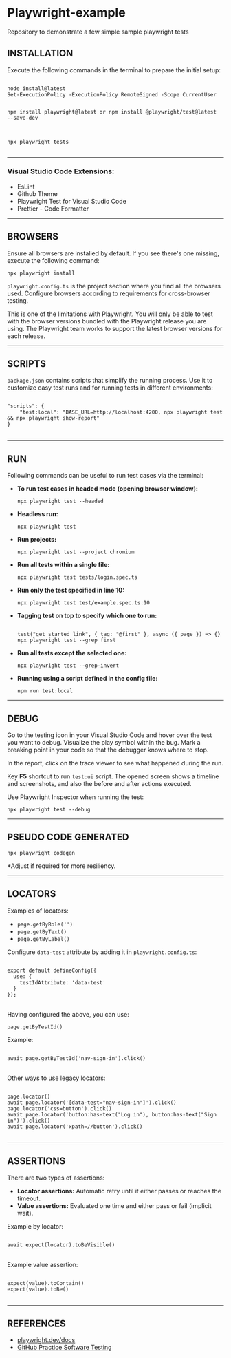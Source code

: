 <!-- filepath: c:\Users\Gebruiker\Playwright-example\README.md -->
# Playwright-example
<p>Repository to demonstrate a few simple sample playwright tests</p>

<h2>INSTALLATION</h2>
<p>Execute the following commands in the terminal to prepare the initial setup:</p>
<pre>
<code>
node install@latest
Set-ExecutionPolicy -ExecutionPolicy RemoteSigned -Scope CurrentUser

npm install playwright@latest
or
npm install @playwright/test@latest --save-dev

npx playwright tests
</code>
</pre>

<hr>

<h3>Visual Studio Code Extensions:</h3>
<ul>
  <li>EsLint</li>
  <li>Github Theme</li>
  <li>Playwright Test for Visual Studio Code</li>
  <li>Prettier - Code Formatter</li>
</ul>

<hr>

<h2>BROWSERS</h2>
<p>Ensure all browsers are installed by default. If you see there's one missing, execute the following command:</p>
<pre>
<code>npx playwright install</code>
</pre>
<p><code>playwright.config.ts</code> is the project section where you find all the browsers used. Configure browsers according to requirements for cross-browser testing.</p>
<p>This is one of the limitations with Playwright. You will only be able to test with the browser versions bundled with the Playwright release you are using. The Playwright team works to support the latest browser versions for each release.</p>

<hr>

<h2>SCRIPTS</h2>
<p><code>package.json</code> contains scripts that simplify the running process. Use it to customize easy test runs and for running tests in different environments:</p>
<pre>
<code>
"scripts": {
    "test:local": "BASE_URL=http://localhost:4200, npx playwright test && npx playwright show-report"
}
</code>
</pre>

<hr>

<h2>RUN</h2>
<p>Following commands can be useful to run test cases via the terminal:</p>
<ul>
  <li><b>To run test cases in headed mode (opening browser window):</b></li>
  <pre><code>npx playwright test --headed</code></pre>
  
  <li><b>Headless run:</b></li>
  <pre><code>npx playwright test</code></pre>
  
  <li><b>Run projects:</b></li>
  <pre><code>npx playwright test --project chromium</code></pre>
  
  <li><b>Run all tests within a single file:</b></li>
  <pre><code>npx playwright test tests/login.spec.ts</code></pre>
  
  <li><b>Run only the test specified in line 10:</b></li>
  <pre><code>npx playwright test test/example.spec.ts:10</code></pre>
  
  <li><b>Tagging test on top to specify which one to run:</b></li>
  <pre><code>
test("get started link", { tag: "@first" }, async ({ page }) => {}
npx playwright test --grep first
</code></pre>
  
  <li><b>Run all tests except the selected one:</b></li>
  <pre><code>npx playwright test --grep-invert</code></pre>
  
  <li><b>Running using a script defined in the config file:</b></li>
  <pre><code>npm run test:local</code></pre>
</ul>

<hr>

<h2>DEBUG</h2>
<p>Go to the testing icon in your Visual Studio Code and hover over the test you want to debug. Visualize the play symbol within the bug. Mark a breaking point in your code so that the debugger knows where to stop.</p>
<p>In the report, click on the trace viewer to see what happened during the run.</p>
<p>Key <b>F5</b> shortcut to run <code>test:ui</code> script. The opened screen shows a timeline and screenshots, and also the before and after actions executed.</p>
<p>Use Playwright Inspector when running the test:</p>
<pre><code>npx playwright test --debug</code></pre>

<hr>

<h2>PSEUDO CODE GENERATED</h2>
<pre><code>npx playwright codegen</code></pre>
<p>*Adjust if required for more resiliency.</p>

<hr>

<h2>LOCATORS</h2>
<p>Examples of locators:</p>
<ul>
  <li><code>page.getByRole('')</code></li>
  <li><code>page.getByText()</code></li>
  <li><code>page.getByLabel()</code></li>
</ul>
<p>Configure <code>data-test</code> attribute by adding it in <code>playwright.config.ts</code>:</p>
<pre>
<code>
export default defineConfig({
  use: {
    testIdAttribute: 'data-test'
  }
});
</code>
</pre>
<p>Having configured the above, you can use:</p>
<pre><code>page.getByTestId()</code></pre>
<p>Example:</p>
<pre>
<code>
await page.getByTestId('nav-sign-in').click()
</code>
</pre>
<p>Other ways to use legacy locators:</p>
<pre>
<code>
page.locator()
await page.locator('[data-test="nav-sign-in"]').click()
page.locator('css=button').click()
await page.locator('button:has-text("Log in"), button:has-text("Sign in")').click()
await page.locator('xpath=//button').click()
</code>
</pre>

<hr>

<h2>ASSERTIONS</h2>
<p>There are two types of assertions:</p>
<ul>
  <li><b>Locator assertions:</b> Automatic retry until it either passes or reaches the timeout.</li>
  <li><b>Value assertions:</b> Evaluated one time and either pass or fail (implicit wait).</li>
</ul>
<p>Example by locator:</p>
<pre>
<code>
await expect(locator).toBeVisible()
</code>
</pre>
<p>Example value assertion:</p>
<pre>
<code>
expect(value).toContain()
expect(value).toBe()
</code>
</pre>

<hr>

<h2>REFERENCES</h2>
<ul>
  <li><a href="https://playwright.dev/docs">playwright.dev/docs</a></li>
  <li><a href="https://github.com/testsmith-io/practice-software-testing">GitHub Practice Software Testing</a></li>
</ul>